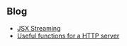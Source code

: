 ## Blog

- [JSX Streaming](/blog/jsx_streaming)
- [Useful functions for a HTTP server](/blog/http_fns)
